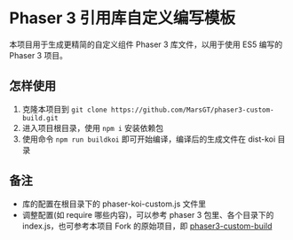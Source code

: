 # Phaser 3 引用库自定义编写模板

本项目用于生成更精简的自定义组件 Phaser 3 库文件，以用于使用 ES5 编写的 Phaser 3 项目。

## 怎样使用

1. 克隆本项目到 `git clone https://github.com/MarsGT/phaser3-custom-build.git`
2. 进入项目根目录，使用 `npm i` 安装依赖包
3. 使用命令 `npm run buildkoi` 即可开始编译，编译后的生成文件在 dist-koi 目录

## 备注

- 库的配置在根目录下的 phaser-koi-custom.js 文件里
- 调整配置(如 require 哪些内容)，可以参考 phaser 3 包里、各个目录下的 index.js，也可参考本项目 Fork 的原始项目，即 [phaser3-custom-build](https://github.com/photonstorm/phaser3-custom-build)
